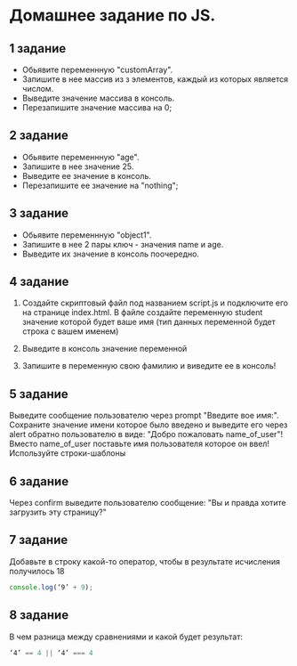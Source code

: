 # Домашнее задание по JS.

## 1 задание

- Обьявите переменнную "customArray". 
- Запишите в нее массив из з элементов, каждый из которых является числом. 
- Выведите значение массива в консоль. 
- Перезапишите значение массива на 0;

## 2 задание

- Обьявите переменнную "age". 
- Запишите в нее значение 25. 
- Выведите ее значение в консоль. 
- Перезапишите ее значение на "nothing";

## 3 задание

- Обьявите переменнную "object1". 
- Запишите в нее 2 пары ключ - значения name и age. 
- Выведите их значение в консоль поочередно.

## 4 задание

1) Создайте скриптовый файл под названием script.js и подключите его на странице index.html. В файле создайте переменную student 
значение которой будет ваше имя (тип данных переменной будет строка с вашем именем)

2) Выведите в консоль значение переменной

3) Запишите в переменную свою фамилию и виведите ее в консоль!

## 5 задание

Выведите сообщение пользователю через prompt "Введите вое имя:". Сохраните значение имени которое было введено и выведите его через alert обратно пользователю в виде: "Добро пожаловать name_of_user"! Вместо name_of_user поставьте имя пользователя которое он ввел! Используйте строки-шаблоны

## 6 задание

Через confirm выведите пользователю сообщение: "Вы и правда хотите загрузить эту страницу?" 

## 7 задание

Добавьте в строку какой-то оператор, чтобы в результате исчисления получилось 18

```javascript
console.log(‘9’ + 9);
```

## 8 задание

В чем разница между сравнениями и какой будет результат:
```javascript
‘4’ == 4 || ‘4’ === 4
```
